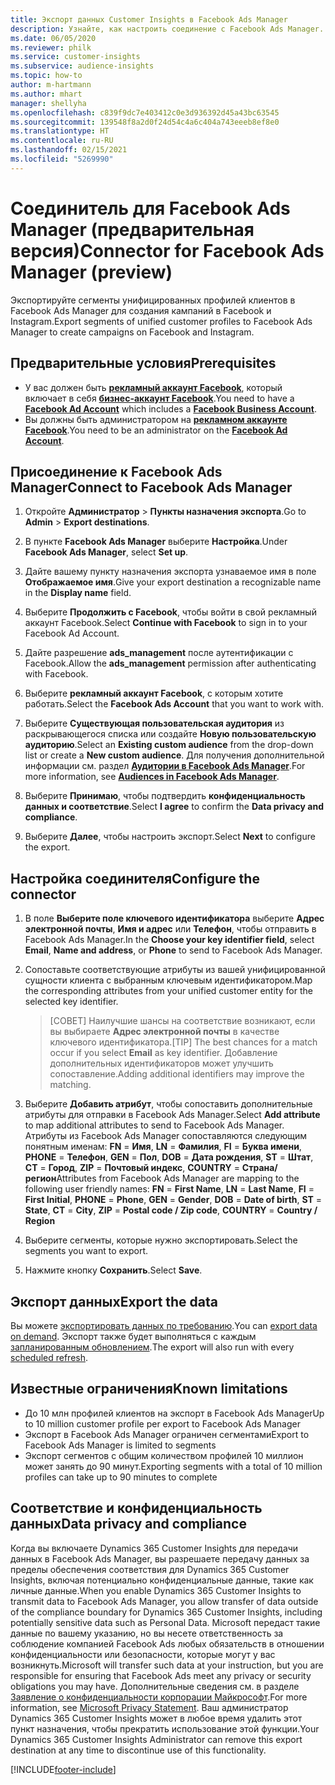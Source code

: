 ```yaml
---
title: Экспорт данных Customer Insights в Facebook Ads Manager
description: Узнайте, как настроить соединение с Facebook Ads Manager.
ms.date: 06/05/2020
ms.reviewer: philk
ms.service: customer-insights
ms.subservice: audience-insights
ms.topic: how-to
author: m-hartmann
ms.author: mhart
manager: shellyha
ms.openlocfilehash: c839f9dc7e403412c0e3d936392d45a43bc63545
ms.sourcegitcommit: 139548f8a2d0f24d54c4a6c404a743eeeb8ef8e0
ms.translationtype: HT
ms.contentlocale: ru-RU
ms.lasthandoff: 02/15/2021
ms.locfileid: "5269990"
---
```

# <a name="connector-for-facebook-ads-manager-preview"></a><span data-ttu-id="9c6fa-103">Соединитель для Facebook Ads Manager (предварительная версия)</span><span class="sxs-lookup"><span data-stu-id="9c6fa-103">Connector for Facebook Ads Manager (preview)</span></span>

<span data-ttu-id="9c6fa-104">Экспортируйте сегменты унифицированных профилей клиентов в Facebook Ads Manager для создания кампаний в Facebook и Instagram.</span><span class="sxs-lookup"><span data-stu-id="9c6fa-104">Export segments of unified customer profiles to Facebook Ads Manager to create campaigns on Facebook and Instagram.</span></span>

## <a name="prerequisites"></a><span data-ttu-id="9c6fa-105">Предварительные условия</span><span class="sxs-lookup"><span data-stu-id="9c6fa-105">Prerequisites</span></span>

- <span data-ttu-id="9c6fa-106">У вас должен быть [**рекламный аккаунт Facebook**](https://www.facebook.com/business/learn/lessons/step-by-step-ads-manager-account), который включает в себя [**бизнес-аккаунт Facebook**](https://business.facebook.com/).</span><span class="sxs-lookup"><span data-stu-id="9c6fa-106">You need to have a [**Facebook Ad Account**](https://www.facebook.com/business/learn/lessons/step-by-step-ads-manager-account) which includes a [**Facebook Business Account**](https://business.facebook.com/).</span></span>
- <span data-ttu-id="9c6fa-107">Вы должны быть администратором на [**рекламном аккаунте Facebook**](https://www.facebook.com/business/learn/lessons/step-by-step-ads-manager-account).</span><span class="sxs-lookup"><span data-stu-id="9c6fa-107">You need to be an administrator on the [**Facebook Ad Account**](https://www.facebook.com/business/learn/lessons/step-by-step-ads-manager-account).</span></span>

## <a name="connect-to-facebook-ads-manager"></a><span data-ttu-id="9c6fa-108">Присоединение к Facebook Ads Manager</span><span class="sxs-lookup"><span data-stu-id="9c6fa-108">Connect to Facebook Ads Manager</span></span>

1. <span data-ttu-id="9c6fa-109">Откройте **Администратор** > **Пункты назначения экспорта**.</span><span class="sxs-lookup"><span data-stu-id="9c6fa-109">Go to **Admin** > **Export destinations**.</span></span>

1. <span data-ttu-id="9c6fa-110">В пункте **Facebook Ads Manager** выберите **Настройка**.</span><span class="sxs-lookup"><span data-stu-id="9c6fa-110">Under **Facebook Ads Manager**, select **Set up**.</span></span>

1. <span data-ttu-id="9c6fa-111">Дайте вашему пункту назначения экспорта узнаваемое имя в поле **Отображаемое имя**.</span><span class="sxs-lookup"><span data-stu-id="9c6fa-111">Give your export destination a recognizable name in the **Display name** field.</span></span>

1. <span data-ttu-id="9c6fa-112">Выберите **Продолжить с Facebook**, чтобы войти в свой рекламный аккаунт Facebook.</span><span class="sxs-lookup"><span data-stu-id="9c6fa-112">Select **Continue with Facebook** to sign in to your Facebook Ad Account.</span></span>

1. <span data-ttu-id="9c6fa-113">Дайте разрешение **ads_management** после аутентификации с Facebook.</span><span class="sxs-lookup"><span data-stu-id="9c6fa-113">Allow the **ads_management** permission after authenticating with Facebook.</span></span>

1. <span data-ttu-id="9c6fa-114">Выберите **рекламный аккаунт Facebook**, с которым хотите работать.</span><span class="sxs-lookup"><span data-stu-id="9c6fa-114">Select the **Facebook Ads Account** that you want to work with.</span></span>

1. <span data-ttu-id="9c6fa-115">Выберите **Существующая пользовательская аудитория** из раскрывающегося списка или создайте **Новую пользовательскую аудиторию**.</span><span class="sxs-lookup"><span data-stu-id="9c6fa-115">Select an **Existing custom audience** from the drop-down list or create a **New custom audience**.</span></span> <span data-ttu-id="9c6fa-116">Для получения дополнительной информации см. раздел [**Аудитории в Facebook Ads Manager**](https://www.facebook.com/business/help/744354708981227?id=2469097953376494).</span><span class="sxs-lookup"><span data-stu-id="9c6fa-116">For more information, see [**Audiences in Facebook Ads Manager**](https://www.facebook.com/business/help/744354708981227?id=2469097953376494).</span></span>

1. <span data-ttu-id="9c6fa-117">Выберите **Принимаю**, чтобы подтвердить **конфиденциальность данных и соответствие**.</span><span class="sxs-lookup"><span data-stu-id="9c6fa-117">Select **I agree** to confirm the **Data privacy and compliance**.</span></span>

1. <span data-ttu-id="9c6fa-118">Выберите **Далее**, чтобы настроить экспорт.</span><span class="sxs-lookup"><span data-stu-id="9c6fa-118">Select **Next** to configure the export.</span></span>

## <a name="configure-the-connector"></a><span data-ttu-id="9c6fa-119">Настройка соединителя</span><span class="sxs-lookup"><span data-stu-id="9c6fa-119">Configure the connector</span></span>

1. <span data-ttu-id="9c6fa-120">В поле **Выберите поле ключевого идентификатора** выберите **Адрес электронной почты**, **Имя и адрес** или **Телефон**, чтобы отправить в Facebook Ads Manager.</span><span class="sxs-lookup"><span data-stu-id="9c6fa-120">In the **Choose your key identifier field**, select **Email**, **Name and address**, or **Phone** to send to Facebook Ads Manager.</span></span>

1. <span data-ttu-id="9c6fa-121">Сопоставьте соответствующие атрибуты из вашей унифицированной сущности клиента с выбранным ключевым идентификатором.</span><span class="sxs-lookup"><span data-stu-id="9c6fa-121">Map the corresponding attributes from your unified customer entity for the selected key identifier.</span></span>
   > <span data-ttu-id="9c6fa-122">[СОВЕТ] Наилучшие шансы на соответствие возникают, если вы выбираете **Адрес электронной почты** в качестве ключевого идентификатора.</span><span class="sxs-lookup"><span data-stu-id="9c6fa-122">[TIP] The best chances for a match occur if you select **Email** as key identifier.</span></span> <span data-ttu-id="9c6fa-123">Добавление дополнительных идентификаторов может улучшить сопоставление.</span><span class="sxs-lookup"><span data-stu-id="9c6fa-123">Adding additional identifiers may improve the matching.</span></span>

1. <span data-ttu-id="9c6fa-124">Выберите **Добавить атрибут**, чтобы сопоставить дополнительные атрибуты для отправки в Facebook Ads Manager.</span><span class="sxs-lookup"><span data-stu-id="9c6fa-124">Select **Add attribute** to map additional attributes to send to Facebook Ads Manager.</span></span> <span data-ttu-id="9c6fa-125">Атрибуты из Facebook Ads Manager сопоставляются следующим понятным именам: **FN** = **Имя**, **LN** = **Фамилия**, **FI** = **Буква имени**, **PHONE** = **Телефон**, **GEN** = **Пол**, **DOB** = **Дата рождения**, **ST** = **Штат**, **CT** = **Город**, **ZIP** = **Почтовый индекс**, **COUNTRY** = **Страна/регион**</span><span class="sxs-lookup"><span data-stu-id="9c6fa-125">Attributes from Facebook Ads Manager are mapping to the following user friendly names: **FN** = **First Name**, **LN** = **Last Name**, **FI** = **First Initial**, **PHONE** = **Phone**, **GEN** = **Gender**, **DOB** = **Date of birth**, **ST** = **State**, **CT** = **City**, **ZIP** = **Postal code / Zip code**, **COUNTRY** = **Country / Region**</span></span>

1. <span data-ttu-id="9c6fa-126">Выберите сегменты, которые нужно экспортировать.</span><span class="sxs-lookup"><span data-stu-id="9c6fa-126">Select the segments you want to export.</span></span>

1. <span data-ttu-id="9c6fa-127">Нажмите кнопку **Сохранить**.</span><span class="sxs-lookup"><span data-stu-id="9c6fa-127">Select **Save**.</span></span>

## <a name="export-the-data"></a><span data-ttu-id="9c6fa-128">Экспорт данных</span><span class="sxs-lookup"><span data-stu-id="9c6fa-128">Export the data</span></span>

<span data-ttu-id="9c6fa-129">Вы можете [экспортировать данных по требованию](export-destinations.md).</span><span class="sxs-lookup"><span data-stu-id="9c6fa-129">You can [export data on demand](export-destinations.md).</span></span> <span data-ttu-id="9c6fa-130">Экспорт также будет выполняться с каждым [запланированным обновлением](system.md#schedule-tab).</span><span class="sxs-lookup"><span data-stu-id="9c6fa-130">The export will also run with every [scheduled refresh](system.md#schedule-tab).</span></span>

## <a name="known-limitations"></a><span data-ttu-id="9c6fa-131">Известные ограничения</span><span class="sxs-lookup"><span data-stu-id="9c6fa-131">Known limitations</span></span>

- <span data-ttu-id="9c6fa-132">До 10 млн профилей клиентов на экспорт в Facebook Ads Manager</span><span class="sxs-lookup"><span data-stu-id="9c6fa-132">Up to 10 million customer profile per export to Facebook Ads Manager</span></span> 
- <span data-ttu-id="9c6fa-133">Экспорт в Facebook Ads Manager ограничен сегментами</span><span class="sxs-lookup"><span data-stu-id="9c6fa-133">Export to Facebook Ads Manager is limited to segments</span></span>
- <span data-ttu-id="9c6fa-134">Экспорт сегментов с общим количеством профилей 10 миллион может занять до 90 минут.</span><span class="sxs-lookup"><span data-stu-id="9c6fa-134">Exporting segments with a total of 10 million profiles can take up to 90 minutes to complete</span></span>

## <a name="data-privacy-and-compliance"></a><span data-ttu-id="9c6fa-135">Соответствие и конфиденциальность данных</span><span class="sxs-lookup"><span data-stu-id="9c6fa-135">Data privacy and compliance</span></span>

<span data-ttu-id="9c6fa-136">Когда вы включаете Dynamics 365 Customer Insights для передачи данных в Facebook Ads Manager, вы разрешаете передачу данных за пределы обеспечения соответствия для Dynamics 365 Customer Insights, включая потенциально конфиденциальные данные, такие как личные данные.</span><span class="sxs-lookup"><span data-stu-id="9c6fa-136">When you enable Dynamics 365 Customer Insights to transmit data to Facebook Ads Manager, you allow transfer of data outside of the compliance boundary for Dynamics 365 Customer Insights, including potentially sensitive data such as Personal Data.</span></span> <span data-ttu-id="9c6fa-137">Microsoft передаст такие данные по вашему указанию, но вы несете ответственность за соблюдение компанией Facebook Ads любых обязательств в отношении конфиденциальности или безопасности, которые могут у вас возникнуть.</span><span class="sxs-lookup"><span data-stu-id="9c6fa-137">Microsoft will transfer such data at your instruction, but you are responsible for ensuring that Facebook Ads meet any privacy or security obligations you may have.</span></span> <span data-ttu-id="9c6fa-138">Дополнительные сведения см. в разделе [Заявление о конфиденциальности корпорации Майкрософт](https://go.microsoft.com/fwlink/?linkid=396732).</span><span class="sxs-lookup"><span data-stu-id="9c6fa-138">For more information, see [Microsoft Privacy Statement](https://go.microsoft.com/fwlink/?linkid=396732).</span></span>
<span data-ttu-id="9c6fa-139">Ваш администратор Dynamics 365 Customer Insights может в любое время удалить этот пункт назначения, чтобы прекратить использование этой функции.</span><span class="sxs-lookup"><span data-stu-id="9c6fa-139">Your Dynamics 365 Customer Insights Administrator can remove this export destination at any time to discontinue use of this functionality.</span></span>


[!INCLUDE[footer-include](../includes/footer-banner.md)]